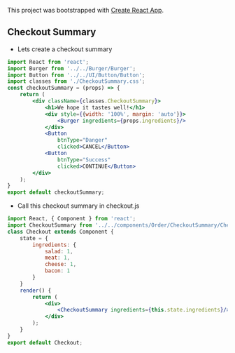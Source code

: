 This project was bootstrapped with [Create React App](https://github.com/facebook/create-react-app).

## Checkout Summary

* Lets create a checkout summary

```jsx
import React from 'react';
import Burger from '../../Burger/Burger';
import Button from '../../UI/Button/Button';
import classes from './CheckoutSummary.css';
const checkoutSummary = (props) => {
    return (
        <div className={classes.CheckoutSummary}>
            <h1>We hope it tastes well!</h1>
            <div style={{width: '100%', margin: 'auto'}}>
                <Burger ingredients={props.ingredients}/>
            </div>
            <Button 
                btnType="Danger"
                clicked>CANCEL</Button>
            <Button 
                btnType="Success"
                clicked>CONTINUE</Button>
        </div>
    );
}
export default checkoutSummary;
```

* Call this checkout summary in checkout.js

```jsx
import React, { Component } from 'react';
import CheckoutSummary from '../../components/Order/CheckoutSummary/CheckoutSummary';
class Checkout extends Component {
    state = {
        ingredients: {
            salad: 1,
            meat: 1,
            cheese: 1,
            bacon: 1
        }
    }
    render() {
        return (
            <div>
                <CheckoutSummary ingredients={this.state.ingredients}/>
            </div>
        );
    }
}
export default Checkout;
```















